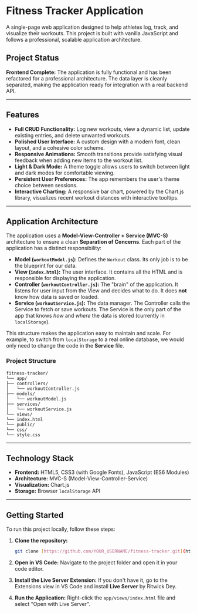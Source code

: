 # Fitness Tracker Application

A single-page web application designed to help athletes log, track, and visualize their workouts. This project is built with vanilla JavaScript and follows a professional, scalable application architecture.



## Project Status

**Frontend Complete:** The application is fully functional and has been refactored for a professional architecture. The data layer is cleanly separated, making the application ready for integration with a real backend API.

***

## Features

* **Full CRUD Functionality:** Log new workouts, view a dynamic list, update existing entries, and delete unwanted workouts.
* **Polished User Interface:** A custom design with a modern font, clean layout, and a cohesive color scheme.
* **Responsive Animations:** Smooth transitions provide satisfying visual feedback when adding new items to the workout list.
* **Light & Dark Mode:** A theme toggle allows users to switch between light and dark modes for comfortable viewing.
* **Persistent User Preferences:** The app remembers the user's theme choice between sessions.
* **Interactive Charting:** A responsive bar chart, powered by the Chart.js library, visualizes recent workout distances with interactive tooltips.

***

## Application Architecture

The application uses a **Model-View-Controller + Service (MVC-S)** architecture to ensure a clean **Separation of Concerns**. Each part of the application has a distinct responsibility:

* **Model (`workoutModel.js`):** Defines the `Workout` class. Its only job is to be the blueprint for our data.
* **View (`index.html`):** The user interface. It contains all the HTML and is responsible for displaying the application.
* **Controller (`workoutController.js`):** The "brain" of the application. It listens for user input from the View and decides what to do. It does **not** know how data is saved or loaded.
* **Service (`workoutService.js`):** The data manager. The Controller calls the Service to fetch or save workouts. The Service is the only part of the app that knows *how* and *where* the data is stored (currently in `localStorage`).

This structure makes the application easy to maintain and scale. For example, to switch from `localStorage` to a real online database, we would only need to change the code in the **Service** file.

### Project Structure
```
fitness-tracker/
└── app/
├── controllers/
│   └── workoutController.js
├── models/
│   └── workoutModel.js
├── services/
│   └── workoutService.js
└── views/
└── index.html
└── public/
└── css/
└── style.css
```
***

## Technology Stack

* **Frontend:** HTML5, CSS3 (with Google Fonts), JavaScript (ES6 Modules)
* **Architecture:** MVC-S (Model-View-Controller-Service)
* **Visualization:** Chart.js
* **Storage:** Browser `localStorage` API

***

## Getting Started

To run this project locally, follow these steps:

1.  **Clone the repository:**
    ```bash
    git clone [https://github.com/YOUR_USERNAME/fitness-tracker.git](https://github.com/YOUR_USERNAME/fitness-tracker.git)
    ```

2.  **Open in VS Code:**
    Navigate to the project folder and open it in your code editor.

3.  **Install the Live Server Extension:**
    If you don't have it, go to the Extensions view in VS Code and install **Live Server** by Ritwick Dey.

4.  **Run the Application:**
    Right-click the `app/views/index.html` file and select "Open with Live Server".

